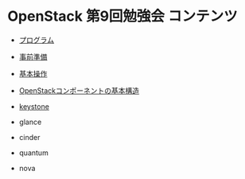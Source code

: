# OpenStack 第9回勉強会 コンテンツ

* [プログラム](https://github.com/irixjp/openstack-study-9/wiki)

* [事前準備](https://github.com/irixjp/openstack-study-9/wiki/%E4%BA%8B%E5%89%8D%E6%BA%96%E5%82%99)
* [基本操作](https://github.com/irixjp/openstack-study-9/wiki/%E5%9F%BA%E6%9C%AC%E6%93%8D%E4%BD%9C)
* [OpenStackコンポーネントの基本構造](https://github.com/irixjp/openstack-study-9/wiki/OpenStack%E3%82%B3%E3%83%B3%E3%83%9D%E3%83%BC%E3%83%8D%E3%83%B3%E3%83%88%E3%81%AE%E5%9F%BA%E6%9C%AC%E6%A7%8B%E9%80%A0)
* [keystone](https://github.com/irixjp/openstack-study-9/wiki/keystone)
* glance
* cinder
* quantum
* nova
